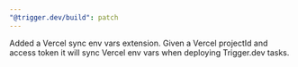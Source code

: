 ```yaml
---
"@trigger.dev/build": patch
---
```


Added a Vercel sync env vars extension. Given a Vercel projectId and access token it will sync Vercel env vars when deploying Trigger.dev tasks.
